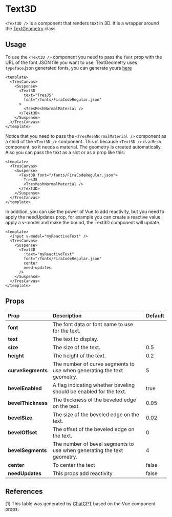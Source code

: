 # Text3D

`<Text3D />` is a component that renders text in 3D. It is a wrapper around the [TextGeometry](https://threejs.org/docs/#api/en/geometries/TextGeometry) class.

<DocsDemo>
  <Text3Demo />
</DocsDemo>

## Usage

To use the `<Text3D />` component you need to pass the `font` prop with the URL of the font JSON file you want to use. TextGeometry uses `typeface`.json generated fonts, you can generate yours [here](http://gero3.github.io/facetype.js/)

```vue
<template>
  <TresCanvas>
    <Suspense>
      <Text3D
        text="TresJS"
        font="/fonts/FiraCodeRegular.json"
      >
        <TresMeshNormalMaterial />
      </Text3D>
    </Suspense>
  </TresCanvas>
</template>
```

Notice that you need to pass the `<TresMeshNormalMaterial />` component as a child of the `<Text3D />` component. This is because `<Text3D />` is a `Mesh` component, so it needs a material. The geometry is created automatically. Also you can pass the text as a slot or as a prop like this:

```vue
<template>
  <TresCanvas>
    <Suspense>
      <Text3D font="/fonts/FiraCodeRegular.json">
        TresJS
        <TresMeshNormalMaterial />
      </Text3D>
    </Suspense>
  </TresCanvas>
</template>
```

In addition, you can use the power of Vue to add reactivity, but you need to apply the needUpdates prop, for example you can create a reactive value, apply a v-model and make the bound, the Text3D component will update

```vue
<template>
  <input v-model="myReactiveText" />
  <TresCanvas>
    <Suspense>
      <Text3D
        :text="myReactiveText"
        font="/fonts/FiraCodeRegular.json"
        center
        need-updates
      />
    </Suspense>
  </TresCanvas>
</template>
```

## Props

| Prop               | Description                                                            | Default |
| :----------------- | :--------------------------------------------------------------------- | ------- |
| **font**           | The font data or font name to use for the text.                        |         |
| **text**           | The text to display.                                                   |         |
| **size**           | The size of the text.                                                  | 0.5     |
| **height**         | The height of the text.                                                | 0.2     |
| **curveSegments**  | The number of curve segments to use when generating the text geometry. | 5       |
| **bevelEnabled**   | A flag indicating whether beveling should be enabled for the text.     | true    |
| **bevelThickness** | The thickness of the beveled edge on the text.                         | 0.05    |
| **bevelSize**      | The size of the beveled edge on the text.                              | 0.02    |
| **bevelOffset**    | The offset of the beveled edge on the text.                            | 0       |
| **bevelSegments**  | The number of bevel segments to use when generating the text geometry. | 4       |
| **center**         | To center the text                                                     | false   |
| **needUpdates**    | This props add reactivity                                              | false   |

## References

<a id="1">[1]</a>
This table was generated by [ChatGPT](https://chat.openai.com/chat) based on the Vue component props.
